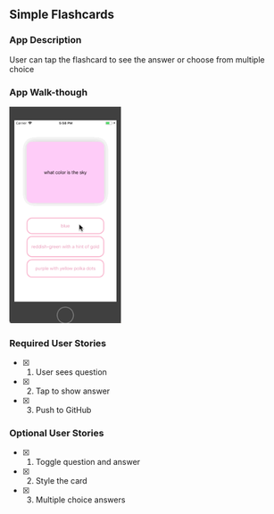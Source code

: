 ## Simple Flashcards

### App Description
User can tap the flashcard to see the answer or choose from multiple choice

### App Walk-though

<img src="https://github.com/jentoobento/iOS-demos/blob/master/Flashcards-codepath/flashcard.gif" width=200><br>


### Required User Stories
- [x] 1. User sees question
- [x] 2. Tap to show answer
- [x] 3. Push to GitHub

### Optional User Stories
- [x] 1. Toggle question and answer
- [x] 2. Style the card
- [x] 3. Multiple choice answers
